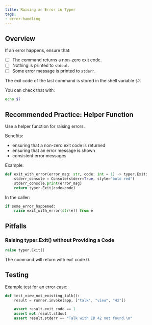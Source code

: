 ```yaml
---
title: Raising an Error in Typer
tags:
- error-handling 
---
```


## Overview

If an error happens, ensure that:

* [ ] The command returns a non-zero exit code.
* [ ] Nothing is printed to `stdout`.
* [ ] Some error message is printed to `stderr`.

The exit code of the last command is stored in the shell variable `$?`.

You can check that with:

```bash
echo $?
```

## Recommended Practice: Helper Function

Use a helper function for raising errors.

Benefits:

* ensuring that a non-zero exit code is returned
* ensuring that an error message is shown
* consistent error messages

Example:

```python
def exit_with_error(error_msg: str, code: int = 1) -> typer.Exit:
    stderr_console = Console(stderr=True, style="bold red")
    stderr_console.print(error_msg)
    return typer.Exit(code=code)
```

In the caller:

```python
if some_error_happened:
    raise exit_with_error(str(e)) from e
```

## Pitfalls

### Raising typer.Exit() without Providing a Code

```python
raise typer.Exit()
```

The command will return with exit code 0.

## Testing

Example test for an error case:

```python
def test_view_not_existing_talk():
    result = runner.invoke(app, ["talk", "view", "42"])

    assert result.exit_code == 1
    assert not result.stdout
    assert result.stderr == "Talk with ID 42 not found.\n"
```